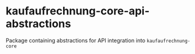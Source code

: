 # kaufaufrechnung-core-api-abstractions

Package containing abstractions for API integration into `kaufaufrechnung-core`
